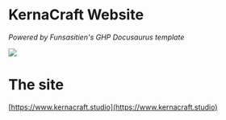 # KernaCraft Website

_Powered by Funsasitien's GHP Docusaurus template_


<a href="https://github.com/Funasitien/docusorus-gh/generate">
  <img src="https://img.shields.io/badge/use%20this-template-blue?logo=github&style=for-the-badge">
</a>

# The site
[https://www.kernacraft.studio](https://www.kernacraft.studio)
